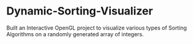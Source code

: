 # Dynamic-Sorting-Visualizer
Built an Interactive OpenGL project to visualize various types of Sorting Algorithms on a randomly generated array of integers.
